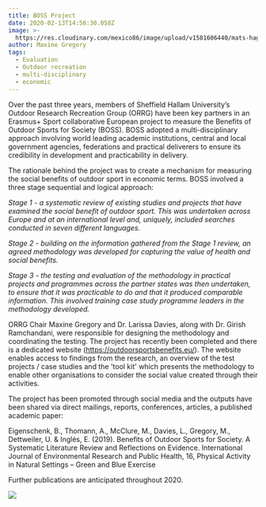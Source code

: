 ```yaml
---
title: BOSS Project
date: 2020-02-13T14:58:30.058Z
image: >-
  https://res.cloudinary.com/mexico86/image/upload/v1581606440/mats-hagwall-DY-xrG3RG_w-unsplash_sisbbw.jpg
author: Maxine Gregory
tags:
  - Evaluation
  - Outdoor recreation
  - multi-disciplinary
  - economic
---
```

Over the past three years, members of Sheffield Hallam University’s Outdoor Research Recreation Group (ORRG) have been key partners in an Erasmus+ Sport collaborative European project to measure the Benefits of Outdoor Sports for Society (BOSS). BOSS adopted a multi-disciplinary approach involving world leading academic institutions, central and local government agencies, federations and practical deliverers to ensure its credibility in development and practicability in delivery.

The rationale behind the project was to create a mechanism for measuring the social benefits of outdoor sport in economic terms. BOSS involved a three stage sequential and logical approach:

*Stage 1 - a systematic review of existing studies and projects that have examined the social benefit of outdoor sport. This was undertaken across Europe and at an international level and, uniquely, included searches conducted in seven different languages.*

*Stage 2 - building on the information gathered from the Stage 1 review, an agreed methodology was developed for capturing the value of health and social benefits.*

*Stage 3 - the testing and evaluation of the methodology in practical projects and programmes across the partner states was then undertaken, to ensure that it was practicable to do and that it produced comparable information. This involved training case study programme leaders in the methodology developed.*

ORRG Chair Maxine Gregory and Dr. Larissa Davies, along with Dr. Girish Ramchandani, were responsible for designing the methodology and coordinating the testing. The project has recently been completed and there is a dedicated website (<https://outdoorsportsbenefits.eu/>). The website enables access to findings from the research, an overview of the test projects / case studies and the 'tool kit' which presents the methodology to enable other organisations to consider the social value created through their activities.

The project has been promoted through social media and the outputs have been shared via direct mailings, reports, conferences, articles, a published academic paper:

Eigenschenk, B., Thomann, A., McClure, M., Davies, L., Gregory, M., Dettweiler, U. & Inglés, E. (2019). Benefits of Outdoor Sports for Society. A Systematic Literature Review and Reflections on Evidence. International Journal of Environmental Research and Public Health, 16, Physical Activity in Natural Settings – Green and Blue Exercise 

Further publications are anticipated throughout 2020.

![](https://res.cloudinary.com/mexico86/image/upload/v1581606573/devon-divine-fYMcmGrRuCk-unsplash_fwqxax.jpg)
